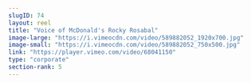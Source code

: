 ```yaml
---
slugID: 74 
layout: reel
title: "Voice of McDonald's Rocky Rosabal"
image-large: "https://i.vimeocdn.com/video/589882052_1920x700.jpg"
image-small: "https://i.vimeocdn.com/video/589882052_750x500.jpg"
link: "https://player.vimeo.com/video/68041150"
type: "corporate"
section-rank: 5
---
```

